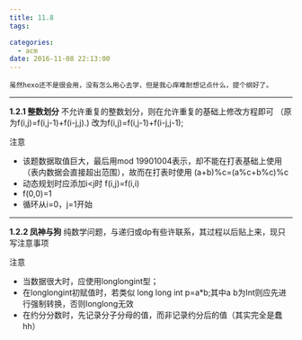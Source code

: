 ```yaml
---
title: 11.8
tags:

categories:
  - acm
date: 2016-11-08 22:13:00
---
```

	虽然hexo还不是很会用，没有怎么用心去学，但是我心痒难耐想记点什么，提个纲好了。
---
<!--more-->
**1.2.1 整数划分**
不允许重复的整数划分，则在允许重复的基础上修改方程即可
（原为f(i,j)=f(i,j-1)+f(i-j,j).)
  改为f(i,j)=f(i,j-1)+f(i-j,j-1);

 注意
 + 该题数据取值巨大，最后用mod 19901004表示，却不能在打表基础上使用（表内数据会直接超出范围），故而在打表时使用 (a+b)%c=(a%c+b%c)%c
 + 动态规划时应添加i<j时 f(i,j)=f(i,i)
 + f(0,0)=1
 + 循环从i=0，j=1开始

------------------

 **1.2.2 凤神与狗**
 纯数学问题，与递归或dp有些许联系，其过程以后贴上来，现只写注意事项

 注意
 + 当数据很大时，应使用longlongint型；
 + 在longlongint初赋值时，若类似<!--0--> long long int p=a*b;其中a b为Int则应先进行强制转换，否则longlong无效
 + 在约分分数时，先记录分子分母的值，而非记录约分后的值（其实完全是蠢hh）